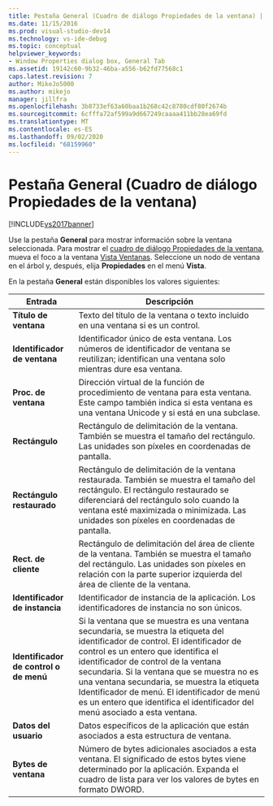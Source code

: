 ```yaml
---
title: Pestaña General (Cuadro de diálogo Propiedades de la ventana) | Microsoft Docs
ms.date: 11/15/2016
ms.prod: visual-studio-dev14
ms.technology: vs-ide-debug
ms.topic: conceptual
helpviewer_keywords:
- Window Properties dialog box, General Tab
ms.assetid: 19142c60-9b32-46ba-a556-b62fd77568c1
caps.latest.revision: 7
author: MikeJo5000
ms.author: mikejo
manager: jillfra
ms.openlocfilehash: 3b8733ef63a60baa1b268c42c8780cdf80f2674b
ms.sourcegitcommit: 6cfffa72af599a9d667249caaaa411bb28ea69fd
ms.translationtype: MT
ms.contentlocale: es-ES
ms.lasthandoff: 09/02/2020
ms.locfileid: "68159960"
---
```

# <a name="general-tab-window-properties-dialog-box"></a>Pestaña General (Cuadro de diálogo Propiedades de la ventana)
[!INCLUDE[vs2017banner](../includes/vs2017banner.md)]

Use la pestaña **General** para mostrar información sobre la ventana seleccionada. Para mostrar el [cuadro de diálogo Propiedades de la ventana](../debugger/window-properties-dialog-box.md), mueva el foco a la ventana [Vista Ventanas](../debugger/windows-view.md). Seleccione un nodo de ventana en el árbol y, después, elija **Propiedades** en el menú **Vista**.  
  
 En la pestaña **General** están disponibles los valores siguientes:  
  
|Entrada|Descripción|  
|-----------|-----------------|  
|**Título de ventana**|Texto del título de la ventana o texto incluido en una ventana si es un control.|  
|**Identificador de ventana**|Identificador único de esta ventana. Los números de identificador de ventana se reutilizan; identifican una ventana solo mientras dure esa ventana.|  
|**Proc. de ventana**|Dirección virtual de la función de procedimiento de ventana para esta ventana. Este campo también indica si esta ventana es una ventana Unicode y si está en una subclase.|  
|**Rectángulo**|Rectángulo de delimitación de la ventana. También se muestra el tamaño del rectángulo. Las unidades son píxeles en coordenadas de pantalla.|  
|**Rectángulo restaurado**|Rectángulo de delimitación de la ventana restaurada. También se muestra el tamaño del rectángulo. El rectángulo restaurado se diferenciará del rectángulo solo cuando la ventana esté maximizada o minimizada. Las unidades son píxeles en coordenadas de pantalla.|  
|**Rect. de cliente**|Rectángulo de delimitación del área de cliente de la ventana. También se muestra el tamaño del rectángulo. Las unidades son píxeles en relación con la parte superior izquierda del área de cliente de la ventana.|  
|**Identificador de instancia**|Identificador de instancia de la aplicación. Los identificadores de instancia no son únicos.|  
|**Identificador de control o de menú**|Si la ventana que se muestra es una ventana secundaria, se muestra la etiqueta del identificador de control. El identificador de control es un entero que identifica el identificador de control de la ventana secundaria. Si la ventana que se muestra no es una ventana secundaria, se muestra la etiqueta Identificador de menú. El identificador de menú es un entero que identifica el identificador del menú asociado a esta ventana.|  
|**Datos del usuario**|Datos específicos de la aplicación que están asociados a esta estructura de ventana.|  
|**Bytes de ventana**|Número de bytes adicionales asociados a esta ventana. El significado de estos bytes viene determinado por la aplicación. Expanda el cuadro de lista para ver los valores de bytes en formato DWORD.|
